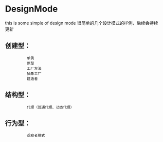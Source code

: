 DesignMode
======
this is some simple of design mode
很简单的几个设计模式的样例，后续会持续更新

## 创建型：
              单例
              原型
              工厂方法
              抽象工厂
              建造者
## 结构型：
              代理（普通代理、动态代理）
## 行为型：
              观察者模式